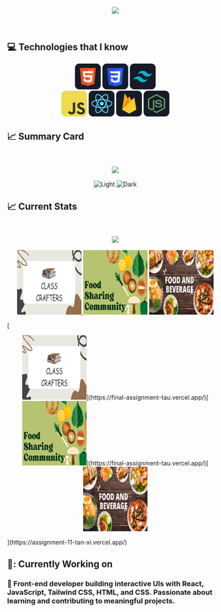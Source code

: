 <p align="center">
  <img src="https://i.ibb.co/SDgFz2m/How-To-Make-Gradient-Shape.png">
</p>

<br />

## :computer: Technologies that I know

<p align="center">
  <img src="/assests/HTML.png">
  <img src="/assests/css.png">
  <img src="/assests/tailwind.png">
  <br />
  <img src="/assests/JavaScript.png">
  <img src="/assests/react.png">
  <img src="/assests/firebase.png">
  <img src="/assests/node.png">
</p>

## :chart_with_upwards_trend: Summary Card

<br />
<p align="center">
  <img width="60%" src="http://github-profile-summary-cards.vercel.app/api/cards/profile-details?username=shajjad00&theme=github_dark" />
  <p align="center">
  <img alt="Light" src="http://github-profile-summary-cards.vercel.app/api/cards/most-commit-language?username=shajjad00&theme=github_dark"   width="45%">
  <img alt="Dark" src="http://github-profile-summary-cards.vercel.app/api/cards/stats?username=shajjad00&theme=github_dark"  width="45%">
</p>
</p>

## :chart_with_upwards_trend: Current Stats

<br />
<p align="center">
  <img width="60%" src="https://github-readme-streak-stats.herokuapp.com?user=shajjad00&theme=react&card_width=499" />
</p>

<p align="center">
   <a href="https://final-assignment-tau.vercel.app/"
      target="blank" >
              <img height="150" width="150" src="./assests/Class crafers.png">
              </a>
  <img height="150" width="150" src="./assests/Food Tracker.png">
  <img height="150" width="150" src="./assests/food and beverage.png">

</p>
[<p align="center"><img height="150" width="150" src="./assests/Class crafers.png">](https://final-assignment-tau.vercel.app/)[<img height="150" width="150" src="./assests/Food Tracker.png">](https://final-assignment-tau.vercel.app/)[<img height="150" width="150" src="./assests/food and beverage.png"> </p>](https://assignment-11-tan-xi.vercel.app/)

## :briefcase:: Currently Working on

### 🌱 Front-end developer building interactive UIs with React, JavaScript, Tailwind CSS, HTML, and CSS. Passionate about learning and contributing to meaningful projects.
